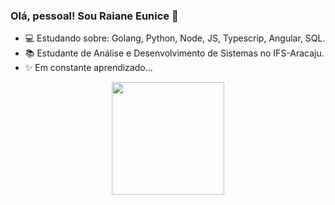 ### Olá, pessoal! Sou Raiane Eunice 👋

- 💻 Estudando sobre: Golang, Python, Node, JS, Typescrip, Angular, SQL.
- 📚 Estudante de Análise e Desenvolvimento de Sistemas no IFS-Aracaju.
- ✨ Em constante aprendizado... 

<div align="center">
  <a href="https://github.com/raianeeunice">
  <img height="180em" src="https://github-readme-stats.vercel.app/api/top-langs/?username=raianeeunice&layout=compact&langs_count=7&theme=gruvbox"/>
</div>
